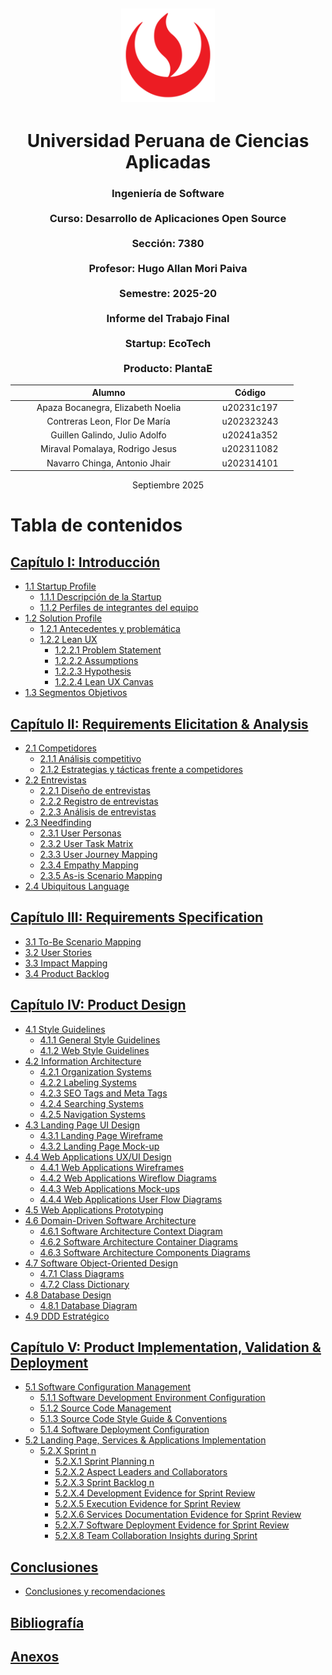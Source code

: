 <h2 align="center">
  <img src="assets/images/logo-upc.png" alt="Logo UPC" style="width: 150px; height: auto;" />
</h2>

<h1 align="center">Universidad Peruana de Ciencias Aplicadas</h1>

<h3 align="center">
  Ingeniería de Software
  <br><br>
  Curso: Desarrollo de Aplicaciones Open Source
  <br><br>
  Sección: 7380
  <br><br>
  Profesor: Hugo Allan Mori Paiva
  <br><br>
  Semestre: 2025-20
  <br><br>
  Informe del Trabajo Final
  <br><br>
  Startup: EcoTech
  <br><br>
  Producto: PlantaE
</h3>

<div align="center">

| <div style="width:300px">Alumno</div>       | <div style="width:125px">Código</div>       |
|:-------------------------------------------:|:-------------------------------------------:|
|       Apaza Bocanegra, Elizabeth Noelia     |            u20231c197                       |
|       Contreras Leon, Flor De María         |            u202323243                       |
|       Guillen Galindo, Julio Adolfo         |            u20241a352                       |
|       Miraval Pomalaya, Rodrigo Jesus       |            u202311082                       |
|       Navarro Chinga, Antonio Jhair         |            u202314101                       |

</div>

<div align="center"> Septiembre 2025 </div>

# Tabla de contenidos

## [Capítulo I: Introducción](cap1-introduction.md)

- [1.1 Startup Profile](cap1-introduction.md)
    - [1.1.1 Descripción de la Startup](cap1-introduction.md)
    - [1.1.2 Perfiles de integrantes del equipo](cap1-introduction.md)
- [1.2 Solution Profile](cap1-introduction.md)
    - [1.2.1 Antecedentes y problemática](cap1-introduction.md)
    - [1.2.2 Lean UX](cap1-introduction.md)
        - [1.2.2.1 Problem Statement](cap1-introduction.md)
        - [1.2.2.2 Assumptions](cap1-introduction.md)
        - [1.2.2.3 Hypothesis](cap1-introduction.md)
        - [1.2.2.4 Lean UX Canvas](cap1-introduction.md)
- [1.3 Segmentos Objetivos](cap1-introduction.md)

## [Capítulo II: Requirements Elicitation &amp; Analysis](cap2-requirements-elicitation-and-analysis.md)

- [2.1 Competidores](cap2-requirements-elicitation-and-analysis.md)
    - [2.1.1 Análisis competitivo](cap2-requirements-elicitation-and-analysis.md)
    - [2.1.2 Estrategias y tácticas frente a competidores](cap2-requirements-elicitation-and-analysis.md)
- [2.2 Entrevistas](cap2-requirements-elicitation-and-analysis.md)
    - [2.2.1 Diseño de entrevistas](cap2-requirements-elicitation-and-analysis.md)
    - [2.2.2 Registro de entrevistas](cap2-requirements-elicitation-and-analysis.md)
    - [2.2.3 Análisis de entrevistas](cap2-requirements-elicitation-and-analysis.md)
- [2.3 Needfinding](cap2-requirements-elicitation-and-analysis.md)
    - [2.3.1 User Personas](cap2-requirements-elicitation-and-analysis.md)
    - [2.3.2 User Task Matrix](cap2-requirements-elicitation-and-analysis.md)
    - [2.3.3 User Journey Mapping](cap2-requirements-elicitation-and-analysis.md)
    - [2.3.4 Empathy Mapping](cap2-requirements-elicitation-and-analysis.md)
    - [2.3.5 As-is Scenario Mapping](cap2-requirements-elicitation-and-analysis.md)
- [2.4 Ubiquitous Language](cap2-requirements-elicitation-and-analysis.md)

## [Capítulo III: Requirements Specification](cap3-requirements-specification.md)

- [3.1 To-Be Scenario Mapping](cap3-requirements-specification.md)
- [3.2 User Stories](cap3-requirements-specification.md)
- [3.3 Impact Mapping](cap3-requirements-specification.md)
- [3.4 Product Backlog](cap3-requirements-specification.md)

## [Capítulo IV: Product Design](cap4-product-design.md)

- [4.1 Style Guidelines](cap4-product-design.md)
    - [4.1.1 General Style Guidelines](cap4-product-design.md)
    - [4.1.2 Web Style Guidelines](cap4-product-design.md)
- [4.2 Information Architecture](cap4-product-design.md)
    - [4.2.1 Organization Systems](cap4-product-design.md)
    - [4.2.2 Labeling Systems](cap4-product-design.md)
    - [4.2.3 SEO Tags and Meta Tags](cap4-product-design.md)
    - [4.2.4 Searching Systems](cap4-product-design.md)
    - [4.2.5 Navigation Systems](cap4-product-design.md)
- [4.3 Landing Page UI Design](cap4-product-design.md)
    - [4.3.1 Landing Page Wireframe](cap4-product-design.md)
    - [4.3.2 Landing Page Mock-up](cap4-product-design.md)
- [4.4 Web Applications UX/UI Design](cap4-product-design.md)
    - [4.4.1 Web Applications Wireframes](cap4-product-design.md)
    - [4.4.2 Web Applications Wireflow Diagrams](cap4-product-design.md)
    - [4.4.3 Web Applications Mock-ups](cap4-product-design.md)
    - [4.4.4 Web Applications User Flow Diagrams](cap4-product-design.md)
- [4.5 Web Applications Prototyping](cap4-product-design.md)
- [4.6 Domain-Driven Software Architecture](cap4-product-design.md)
    - [4.6.1 Software Architecture Context Diagram](cap4-product-design.md)
    - [4.6.2 Software Architecture Container Diagrams](cap4-product-design.md)
    - [4.6.3 Software Architecture Components Diagrams](cap4-product-design.md)
- [4.7 Software Object-Oriented Design](cap4-product-design.md)
    - [4.7.1 Class Diagrams](cap4-product-design.md)
    - [4.7.2 Class Dictionary](cap4-product-design.md)
- [4.8 Database Design](cap4-product-design.md)
    - [4.8.1 Database Diagram](cap4-product-design.md)
- [4.9 DDD Estratégico](cap4-product-design.md)

## [Capítulo V: Product Implementation, Validation &amp; Deployment](cap5-prod-implementation-validation-deployment.md)

- [5.1 Software Configuration Management](cap5-prod-implementation-validation-deployment.md)
    - [5.1.1 Software Development Environment Configuration](cap5-prod-implementation-validation-deployment.md)
    - [5.1.2 Source Code Management](cap5-prod-implementation-validation-deployment.md)
    - [5.1.3 Source Code Style Guide &amp; Conventions](cap5-prod-implementation-validation-deployment.md)
    - [5.1.4 Software Deployment Configuration](cap5-prod-implementation-validation-deployment.md)
- [5.2 Landing Page, Services &amp; Applications Implementation](cap5-prod-implementation-validation-deployment.md)
    - [5.2.X Sprint n](cap5-prod-implementation-validation-deployment.md)
        - [5.2.X.1 Sprint Planning n](cap5-prod-implementation-validation-deployment.md)
        - [5.2.X.2 Aspect Leaders and Collaborators](cap5-prod-implementation-validation-deployment.md)
        - [5.2.X.3 Sprint Backlog n](cap5-prod-implementation-validation-deployment.md)
        - [5.2.X.4 Development Evidence for Sprint Review](cap5-prod-implementation-validation-deployment.md)
        - [5.2.X.5 Execution Evidence for Sprint Review](cap5-prod-implementation-validation-deployment.md)
        - [5.2.X.6 Services Documentation Evidence for Sprint Review](cap5-prod-implementation-validation-deployment.md)
        - [5.2.X.7 Software Deployment Evidence for Sprint Review](cap5-prod-implementation-validation-deployment.md)
        - [5.2.X.8 Team Collaboration Insights during Sprint](cap5-prod-implementation-validation-deployment.md)

## [Conclusiones](conclusiones.md)

- [Conclusiones y recomendaciones](conclusiones.md)

## [Bibliografía](bibliography.md)

## [Anexos](anexos.md)

